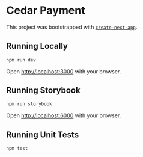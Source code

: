 

# Cedar Payment

This project was bootstrapped with [`create-next-app`](https://github.com/vercel/next.js/tree/canary/packages/create-next-app).

## Running Locally

```bash
npm run dev
```

Open [http://localhost:3000](http://localhost:3000) with your browser.

## Running Storybook

```bash
npm run storybook
```

Open [http://localhost:6000](http://localhost:6006) with your browser.

## Running Unit Tests

```bash
npm test
```
